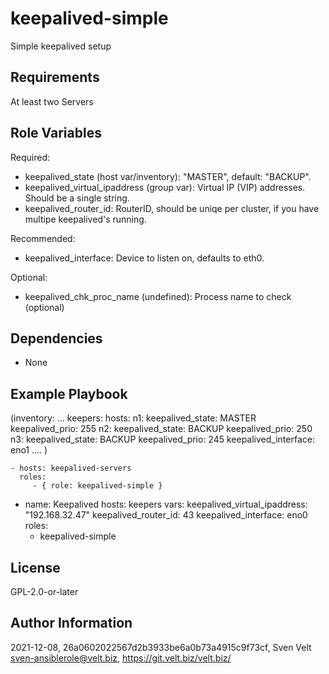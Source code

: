keepalived-simple
=================

Simple keepalived setup

Requirements
------------

At least two Servers

Role Variables
--------------

Required:
- keepalived_state (host var/inventory): "MASTER", default: "BACKUP".
- keepalived_virtual_ipaddress (group var): Virtual IP (VIP) addresses. Should be a single string. 
- keepalived_router_id: RouterID, should be uniqe per cluster, if you have multipe keepalived's running.

Recommended:
- keepalived_interface: Device to listen on, defaults to eth0.

Optional:
- keepalived_chk_proc_name (undefined): Process name to check (optional)


Dependencies
------------

- None

Example Playbook
----------------
(inventory:
...
keepers:
  hosts:
    n1:
      keepalived_state: MASTER
      keepalived_prio: 255
    n2:
      keepalived_state: BACKUP
      keepalived_prio: 250
    n3:
      keepalived_state: BACKUP
      keepalived_prio: 245
      keepalived_interface: eno1
....
)

    - hosts: keepalived-servers
      roles:
         - { role: keepalived-simple }

- name: Keepalived
  hosts: keepers
  vars:
    keepalived_virtual_ipaddress: "192.168.32.47"
    keepalived_router_id: 43
    keepalived_interface: eno0
  roles:
    - keepalived-simple


License
-------

GPL-2.0-or-later

Author Information
------------------

2021-12-08, 26a0602022567d2b3933be6a0b73a4915c9f73cf, Sven Velt <sven-ansiblerole@velt.biz>, https://git.velt.biz/velt.biz/

